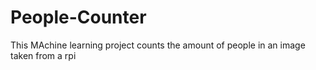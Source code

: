 # People-Counter
This MAchine learning project counts the amount of people in an image taken from a rpi

